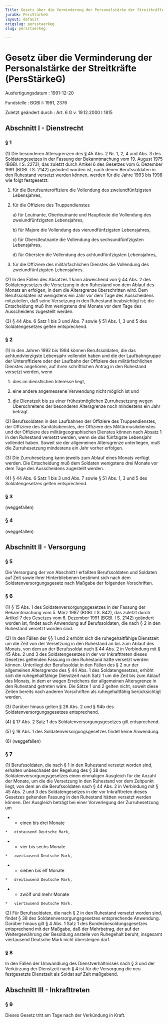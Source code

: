 ```yaml
---
Title: Gesetz über die Verminderung der Personalstärke der Streitkräfte
jurabk: PersStärkeG
layout: default
origslug: persstaerkeg
slug: persstaerkeg

---
```


# Gesetz über die Verminderung der Personalstärke der Streitkräfte (PersStärkeG)

Ausfertigungsdatum
:   1991-12-20

Fundstelle
:   BGBl I: 1991, 2376

Zuletzt geändert durch
:   Art. 6 G v. 19.12.2000 I 1815


## Abschnitt I - Dienstrecht



### § 1

(1) Die besonderen Altersgrenzen des § 45 Abs. 2 Nr. 1, 2, 4 und Abs.
3 des Soldatengesetzes in der Fassung der Bekanntmachung vom 19.
August 1975 (BGBl. I S. 2273), das zuletzt durch Artikel 6 des
Gesetzes vom 6. Dezember 1991 (BGBl. I S. 2142) geändert worden ist,
nach denen Berufssoldaten in den Ruhestand versetzt werden können,
werden für die Jahre 1993 bis 1998 wie folgt festgesetzt:

1.  für die Berufsunteroffiziere die Vollendung des zweiundfünfzigsten
    Lebensjahres,


2.  für die Offiziere des Truppendienstes

    a)  für Leutnante, Oberleutnante und Hauptleute die Vollendung des
        zweiundfünfzigsten Lebensjahres,


    b)  für Majore die Vollendung des vierundfünfzigsten Lebensjahres,


    c)  für Oberstleutnante die Vollendung des sechsundfünfzigsten
        Lebensjahres,


    d)  für Obersten die Vollendung des achtundfünfzigsten Lebensjahres,





3.  für die Offiziere des militärfachlichen Dienstes die Vollendung des
    zweiundfünfzigsten Lebensjahres.




(2) In den Fällen des Absatzes 1 kann abweichend von § 44 Abs. 2 des
Soldatengesetzes die Versetzung in den Ruhestand von dem Ablauf des
Monats an erfolgen, in dem die Altersgrenze überschritten wird. Dem
Berufssoldaten ist wenigstens ein Jahr vor dem Tage des Ausscheidens
mitzuteilen, daß seine Versetzung in den Ruhestand beabsichtigt ist;
die Entscheidung muß ihm wenigstens drei Monate vor dem Tage des
Ausscheidens zugestellt werden.

(3) § 44 Abs. 6 Satz 1 bis 3 und Abs. 7 sowie § 51 Abs. 1, 3 und 5 des
Soldatengesetzes gelten entsprechend.


### § 2

(1) In den Jahren 1992 bis 1994 können Berufssoldaten, die das
achtundvierzigste Lebensjahr vollendet haben und die der
Laufbahngruppe der Unteroffiziere oder der Laufbahn der Offiziere des
militärfachlichen Dienstes angehören, auf ihren schriftlichen Antrag
in den Ruhestand versetzt werden, wenn

1.  dies im dienstlichen Interesse liegt,


2.  eine andere angemessene Verwendung nicht möglich ist und


3.  die Dienstzeit bis zu einer frühestmöglichen Zurruhesetzung wegen
    Überschreitens der besonderen Altersgrenze noch mindestens ein Jahr
    beträgt.




(2) Berufssoldaten in den Laufbahnen der Offiziere des
Truppendienstes, der Offiziere des Sanitätsdienstes, der Offiziere des
Militärmusikdienstes und der Offiziere des militärgeographischen
Dienstes können nach Absatz 1 in den Ruhestand versetzt werden, wenn
sie das fünfzigste Lebensjahr vollendet haben. Soweit sie der
allgemeinen Altersgrenze unterliegen, muß die Zurruhesetzung
mindestens ein Jahr vorher erfolgen.

(3) Die Zurruhesetzung kann jeweils zum Ablauf eines Monats verfügt
werden. Die Entscheidung muß dem Soldaten wenigstens drei Monate vor
dem Tage des Ausscheidens zugestellt werden.

(4) § 44 Abs. 6 Satz 1 bis 3 und Abs. 7 sowie § 51 Abs. 1, 3 und 5 des
Soldatengesetzes gelten entsprechend.


### § 3

(weggefallen)


### § 4

(weggefallen)


## Abschnitt II - Versorgung



### § 5

Die Versorgung der von Abschnitt I erfaßten Berufssoldaten und
Soldaten auf Zeit sowie ihrer Hinterbliebenen bestimmt sich nach dem
Soldatenversorgungsgesetz nach Maßgabe der folgenden Vorschriften.


### § 6

(1) § 15 Abs. 1 des Soldatenversorgungsgesetzes in der Fassung der
Bekanntmachung vom 5. März 1987 (BGBl. I S. 842), das zuletzt durch
Artikel 7 des Gesetzes vom 6. Dezember 1991 (BGBl. I S. 2142) geändert
worden ist, findet auch Anwendung auf Berufssoldaten, die nach § 2 in
den Ruhestand versetzt worden sind.

(2) In den Fällen der §§ 1 und 2 erhöht sich die ruhegehaltfähige
Dienstzeit um die Zeit von der Versetzung in den Ruhestand an bis zum
Ablauf des Monats, von dem an der Berufssoldat nach § 44 Abs. 2 in
Verbindung mit § 45 Abs. 2 und 3 des Soldatengesetzes in der vor
Inkrafttreten dieses Gesetzes geltenden Fassung in den Ruhestand hätte
versetzt werden können. Unterliegt der Berufssoldat in den Fällen des
§ 2 nur der allgemeinen Altersgrenze des § 44 Abs. 1 des
Soldatengesetzes, erhöht sich die ruhegehaltfähige Dienstzeit nach
Satz 1 um die Zeit bis zum Ablauf des Monats, in dem er wegen
Erreichens der allgemeinen Altersgrenze in den Ruhestand getreten
wäre. Die Sätze 1 und 2 gelten nicht, soweit diese Zeiten bereits nach
anderen Vorschriften als ruhegehaltfähig berücksichtigt werden.

(3) Darüber hinaus gelten § 26 Abs. 2 und § 94b des
Soldatenversorgungsgesetzes entsprechend.

(4) § 17 Abs. 2 Satz 1 des Soldatenversorgungsgesetzes gilt
entsprechend.

(5) § 18 Abs. 1 des Soldatenversorgungsgesetzes findet keine
Anwendung.

(6) (weggefallen)


### § 7

(1) Berufssoldaten, die nach § 1 in den Ruhestand versetzt worden
sind, erhalten unbeschadet der Regelung des § 38 des
Soldatenversorgungsgesetzes einen einmaligen Ausgleich für die Anzahl
der Monate, um die die Versetzung in den Ruhestand vor dem Zeitpunkt
liegt, von dem an die Berufssoldaten nach § 44 Abs. 2 in Verbindung
mit § 45 Abs. 2 und 3 des Soldatengesetzes in der vor Inkrafttreten
dieses Gesetzes geltenden Fassung in den Ruhestand hätten versetzt
werden können. Der Ausgleich beträgt bei einer Vorverlegung der
Zurruhesetzung um

*    *   einen bis drei Monate

    *   eintausend Deutsche Mark,


*    *   vier bis sechs Monate

    *   zweitausend Deutsche Mark,


*    *   sieben bis elf Monate

    *   dreitausend Deutsche Mark,


*    *   zwölf und mehr Monate

    *   viertausend Deutsche Mark.




(2) Für Berufssoldaten, die nach § 2 in den Ruhestand versetzt worden
sind, findet § 38 des Soldatenversorgungsgesetzes entsprechende
Anwendung. Darüber hinaus gilt § 4 Abs. 1 Satz 1 des
Bundesbesoldungsgesetzes entsprechend mit der Maßgabe, daß der
Mehrbetrag, der auf der Weitergewährung der Besoldung anstelle von
Ruhegehalt beruht, insgesamt viertausend Deutsche Mark nicht
übersteigen darf.


### § 8

In den Fällen der Umwandlung des Dienstverhältnisses nach § 3 und der
Verkürzung der Dienstzeit nach § 4 ist für die Versorgung die neu
festgesetzte Dienstzeit als Soldat auf Zeit maßgebend.


## Abschnitt III - Inkrafttreten



### § 9

Dieses Gesetz tritt am Tage nach der Verkündung in Kraft.

